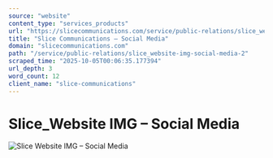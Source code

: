 ```yaml
---
source: "website"
content_type: "services_products"
url: "https://slicecommunications.com/service/public-relations/slice_website-img-social-media-2"
title: "Slice Communications – Social Media"
domain: "slicecommunications.com"
path: "/service/public-relations/slice_website-img-social-media-2"
scraped_time: "2025-10-05T00:06:35.177394"
url_depth: 3
word_count: 12
client_name: "slice-communications"
---
```


# Slice\_Website IMG – Social Media

![Slice Website IMG – Social Media](https://slicecommunications.com/wp-content/uploads/2019/11/Slice_Website-IMG-Social-Media-300x158.png)